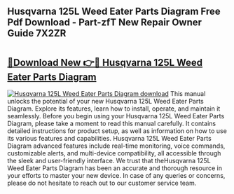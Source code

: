 ## Husqvarna 125L Weed Eater Parts Diagram Free Pdf Download - Part-zfT New Repair Owner Guide 7X2ZR

# <h2><a href="http://dfm0l9w.blite.top/?on=Husqvarna+125L+Weed+Eater+Parts+Diagram">🔗Download New 👉🔴 Husqvarna 125L Weed Eater Parts Diagram</a></h2>

[![Husqvarna 125L Weed Eater Parts Diagram download](https://i.imgur.com/lujVjoI.png)](http://dfm0l9w.blite.top/?on=Husqvarna+125L+Weed+Eater+Parts+Diagram)
This manual unlocks the potential of your new Husqvarna 125L Weed Eater Parts Diagram. Explore its features, learn how to install, operate, and maintain it seamlessly. Before you begin using your Husqvarna 125L Weed Eater Parts Diagram, please take a moment to read this manual carefully. It contains detailed instructions for product setup, as well as information on how to use its various features and capabilities. Husqvarna 125L Weed Eater Parts Diagram advanced features include real-time monitoring, voice commands, customizable alerts, and multi-device compatibility, all accessible through the sleek and user-friendly interface. We trust that theHusqvarna 125L Weed Eater Parts Diagram has been an accurate and thorough resource in your efforts to master your new device. In case of any queries or concerns, please do not hesitate to reach out to our customer service team.
